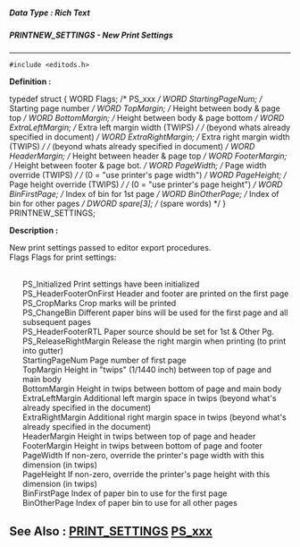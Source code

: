 ##### Data Type : Rich Text
##### PRINTNEW_SETTINGS - New Print Settings
---
```
#include <editods.h>
```

**Definition :**

typedef struct {
   WORD Flags;            /* PS_xxx */
   WORD StartingPageNum;  /* Starting page number */
   WORD TopMargin;        /* Height between body & page top */
   WORD BottomMargin;     /* Height between body & page bottom */
   WORD ExtraLeftMargin;  /* Extra left margin width (TWIPS) */
             /* (beyond whats already specified in document) */
   WORD ExtraRightMargin; /* Extra right margin width (TWIPS) */
             /* (beyond whats already specified in document) */
   WORD HeaderMargin;     /* Height between header & page top */
   WORD FooterMargin;     /* Height between footer & page bot. */
   WORD PageWidth;        /* Page width override (TWIPS) */
             /* (0 = "use printer's page width") */
   WORD PageHeight;       /* Page height override (TWIPS) */
             /* (0 = "use printer's page height") */
   WORD BinFirstPage;     /* Index of bin for 1st page */
   WORD BinOtherPage;     /* Index of bin for other pages */
   DWORD spare[3];        /* (spare words) */
} PRINTNEW_SETTINGS;

**Description :**

New print settings passed to editor export procedures.<br>
Flags				Flags for print settings:
<ul><br>
	PS_Initialized		Print settings have been initialized<br>
	PS_HeaderFooterOnFirst		Header and footer are printed on the first page<br>
	PS_CropMarks		Crop marks will be printed<br>
	PS_ChangeBin		Different paper bins will be used for the first page and all subsequent pages<br>
	PS_HeaderFooterRTL		Paper source should be set for 1st &amp; Other Pg.<br>
	PS_ReleaseRightMargin		Release the right margin when printing (to print into gutter)<br>
StartingPageNum	Page number of first page<br>
TopMargin	Height in &quot;twips&quot; (1/1440 inch) between top of page and main body<br>
BottomMargin	Height in twips between bottom of page and main body<br>
ExtraLeftMargin	Additional left margin space in twips (beyond what's already specified in the document)<br>
ExtraRightMargin	Additional right margin space in twips (beyond what's already specified in the document)<br>
HeaderMargin	Height in twips between top of page and header<br>
FooterMargin	Height in twips between bottom of page and footer<br>
PageWidth	If non-zero, override the printer's page width with this dimension (in twips)<br>
PageHeight	If non-zero, override the printer's page height with this dimension (in twips)<br>
BinFirstPage	Index of paper bin to use for the first page<br>
BinOtherPage	Index of paper bin to use for all other pages</ul>



**See Also :**
[PRINT_SETTINGS](/domino-c-api-docs/reference/Data/PRINT_SETTINGS)
[PS_xxx](/domino-c-api-docs/reference/Symb/PS_xxx)
---
